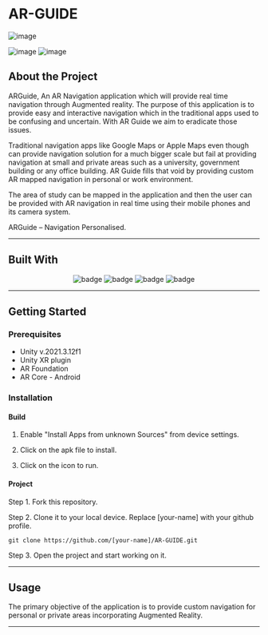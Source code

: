 # AR-GUIDE

![image](https://github.com/user-attachments/assets/82f53467-5e31-45a0-b123-32deba0ee3cb)

<div>
  
![image](https://github.com/user-attachments/assets/8bdfec93-8b85-400f-b9c9-4d71ffc2b778)
![image](https://github.com/user-attachments/assets/8a398138-9010-4221-b2cb-4786ba46d0fe)

</div>

## About the Project

ARGuide, An AR Navigation application which will provide real time navigation through Augmented reality. The purpose of this application is to provide easy and interactive navigation which in the traditional apps used to be confusing and uncertain. With AR Guide we aim to eradicate those issues.

Traditional navigation apps like Google Maps or Apple Maps even though can provide navigation solution for a much bigger scale but fail at providing navigation at small and private areas such as a university, government building or any office building. AR Guide fills that void by providing custom AR mapped navigation in personal or work environment.

The area of study can be mapped in the application and then the user can be provided with AR navigation in real time using their mobile phones and its camera system.

ARGuide – Navigation Personalised.

---

## Built With

<div style="text-align:center;">


<img src="https://img.shields.io/badge/C%23-239120?style=for-the-badge&logo=c-sharp&logoColor=white" alt="badge"/>

<img src="https://img.shields.io/badge/Unity-100000?style=for-the-badge&logo=unity&logoColor=white" alt="badge"/>


<img src="https://img.shields.io/badge/Figma-F24E1E?style=for-the-badge&logo=figma&logoColor=white" alt="badge"/>


<img src="https://img.shields.io/badge/Android-3DDC84?style=for-the-badge&logo=android&logoColor=white" alt="badge"/>



</div>

---

## Getting Started

### Prerequisites

- Unity v.2021.3.12f1
- Unity XR plugin
- AR Foundation
- AR Core - Android

### Installation

#### Build

1.  Enable "Install Apps from unknown Sources" from device settings.

2.  Click on the apk file to install.

3.  Click on the icon to run. 

#### Project 

Step 1.  Fork this repository.

Step 2.  Clone it to your local device. Replace [your-name] with your github profile.
```
git clone https://github.com/[your-name]/AR-GUIDE.git
```
Step 3.  Open the project and start working on it.

---

## Usage

The primary objective of the application is to provide custom navigation for personal or private areas incorporating Augmented Reality.

---


